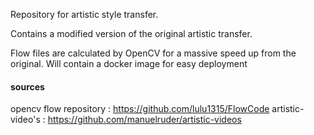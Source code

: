 Repository for artistic style transfer.

Contains a modified version of the original artistic transfer.

Flow files are calculated by OpenCV for a massive speed up from the original. 
Will contain a docker image for easy deployment


#### sources
opencv flow repository : https://github.com/lulu1315/FlowCode
artistic-video's : https://github.com/manuelruder/artistic-videos

